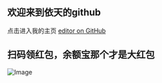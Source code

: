 ## 欢迎来到依天的github

点击进入我的主页 [editor on GitHub](https://github.com/yiTian66/yiTian66.github.io/edit/master/index.md) 

 ## 扫码领红包，余额宝那个才是大红包
 
 
 
 ![Image](https://wxxcxxx.top/2837.jpg)
